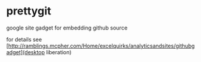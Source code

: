 # prettygit
google site gadget for embedding github source

for details see [http://ramblings.mcpher.com/Home/excelquirks/analyticsandsites/githubgadget](desktop liberation)
